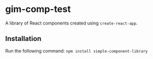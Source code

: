 # gim-comp-test
A library of React components created using `create-react-app`.
## Installation
Run the following command:
`npm install simple-component-library`